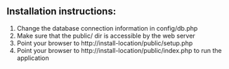 ## Installation instructions:

1. Change the database connection information in config/db.php
2. Make sure that the public/ dir is accessible by the web server
3. Point your browser to http://install-location/public/setup.php
4. Point your browser to http://install-location/public/index.php to run the application 
